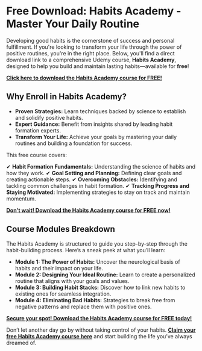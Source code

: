 # Free Download: Habits Academy - Master Your Daily Routine

Developing good habits is the cornerstone of success and personal fulfillment. If you're looking to transform your life through the power of positive routines, you're in the right place. Below, you'll find a direct download link to a comprehensive Udemy course, **Habits Academy**, designed to help you build and maintain lasting habits—available for **free**!

[**Click here to download the Habits Academy course for FREE!**](https://udemywork.com/habits-academy)

## Why Enroll in Habits Academy?

*   **Proven Strategies:** Learn techniques backed by science to establish and solidify positive habits.
*   **Expert Guidance:** Benefit from insights shared by leading habit formation experts.
*   **Transform Your Life:** Achieve your goals by mastering your daily routines and building a foundation for success.

This free course covers:

✔ **Habit Formation Fundamentals:** Understanding the science of habits and how they work.
✔ **Goal Setting and Planning:** Defining clear goals and creating actionable steps.
✔ **Overcoming Obstacles:** Identifying and tackling common challenges in habit formation.
✔ **Tracking Progress and Staying Motivated:** Implementing strategies to stay on track and maintain momentum.

[**Don't wait! Download the Habits Academy course for FREE now!**](https://udemywork.com/habits-academy)

## Course Modules Breakdown

The Habits Academy is structured to guide you step-by-step through the habit-building process. Here’s a sneak peek at what you’ll learn:

*   **Module 1: The Power of Habits:** Uncover the neurological basis of habits and their impact on your life.
*   **Module 2: Designing Your Ideal Routine:** Learn to create a personalized routine that aligns with your goals and values.
*   **Module 3: Building Habit Stacks:** Discover how to link new habits to existing ones for seamless integration.
*   **Module 4: Eliminating Bad Habits:** Strategies to break free from negative patterns and replace them with positive ones.

[**Secure your spot! Download the Habits Academy course for FREE today!**](https://udemywork.com/habits-academy)

Don’t let another day go by without taking control of your habits. **[Claim your free Habits Academy course here](https://udemywork.com/habits-academy)** and start building the life you’ve always dreamed of.
